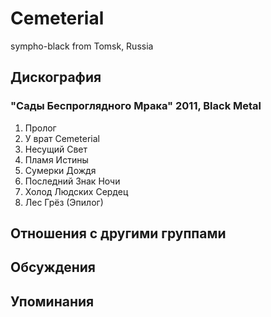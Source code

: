# Cemeterial

sympho-black from Tomsk, Russia

## Дискография

### "Сады Беспроглядного Мрака" 2011, Black Metal

1. Пролог
2. У врат Cemeterial
3. Несущий Свет
4. Пламя Истины
5. Сумерки Дождя
6. Последний Знак Ночи
7. Холод Людских Сердец
8. Лес Грёз (Эпилог)


## Отношения с другими группами


## Обсуждения


## Упоминания


